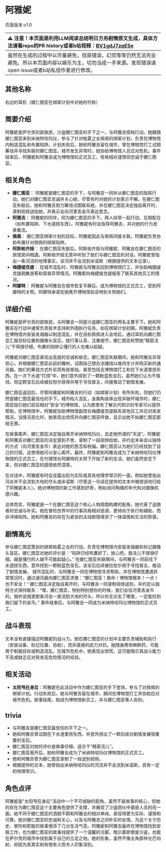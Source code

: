 # 阿雅妮
页面版本:v1.0
 

| :warning: 注意！本页面是利用LLM阅读总结明日方舟剧情原文生成，具体方法请看repo的PR history或者b站视频：[BV1gdJ7zqESe](https://www.bilibili.com/video/BV1gdJ7zqESe/)         |
|:----------------------------|
| 虽然在生成的过程中以尽量避免，但是错误，幻觉等等仍然无法完全避免。所以本页面内容以娱乐为主，切勿当成一手来源。发现错误请open issue或者b站私信作者进行修改。|



## 其他名称
右边的耳机（娜仁图亚在绑架计划中对她的代称）
## 简要介绍
阿雅妮是萨尔贡的部族民，沙盗娜仁图亚的手下之一，与阿雅吉搭档行动。她跟随娜仁图亚来到米纳特哈玛仪，参与了针对帕夏之女佩佩的绑架计划，负责在博物馆内制造混乱和布置陷阱。计划失败后，她和阿雅吉留在城市，曾在博物馆打工试图筹钱并寻找失联的娜仁图亚。城市发生异常时，她协助博物馆人员应对危机。事件结束后，阿雅妮和阿雅吉成为博物馆的正式员工，性格相对谨慎但忠诚于娜仁图亚。
## 相关角色
-   **娜仁图亚**： 阿雅妮是娜仁图亚的手下，与阿雅吉一同听从娜仁图亚的指挥行动。她们对娜仁图亚忠诚并关心她，尽管有时对她的计划表示不解。在娜仁图亚失联后，她和阿雅吉努力筹钱试图联系她，并在娜仁图亚决定独自离开时，录制视频送给她，并表示会向河里丢金币表达思念。
-   **阿雅吉**： 阿雅妮的同伴，同为娜仁图亚的手下。两人经常一起行动，互相配合（如布置陷阱、下水道捞东西）。阿雅妮有时会指导阿雅吉，并对她的行为发表看法。
-   **佩佩**： 娜仁图亚绑架计划的目标，阿雅妮因此与佩佩间接关联。阿雅妮负责协助布置针对佩佩的绑架陷阱。
-   **阿斯帕齐娅**： 在娜仁图亚失联后，阿斯帕齐娅与阿雅妮、阿雅吉在娜仁图亚的旅馆房间相遇。阿斯帕齐娅无意中听到了她们与娜仁图亚的对话。阿雅妮曾指出一条河流的地理事实，该河并不会流到米诺斯（根据提供的文本记录）。
-   **梅捷缇克缇**： 在城市混乱时，阿雅妮与阿雅吉回到博物馆打工，并协助梅捷缇克缇疏散游客和探查异常情况。阿雅妮向梅捷缇克缇报告了联系其他员工的情况。
-   **阿娜特**： 阿雅妮与阿雅吉在城市恢复平静后，成为博物馆的正式员工，受到阿娜特的关照。阿娜特承诺在她离开博物馆前会特别关照她们。
## 详细介绍
阿雅妮是萨尔贡的部族民，与阿雅吉一同是沙盗娜仁图亚的两名主要手下。她和阿雅吉在行动中通常负责技术支持和外围执行任务，如在绑架计划初期，阿雅妮负责在博物馆内安装发烟器以制造混乱，并在目标佩佩进入会场后，通过耳机向娜仁图亚汇报目标位置和摄像头盲区。她行事认真、注重细节，娜仁图亚称赞她“精密活儿”干得很仔细，布置的陷阱让懂行的人也难以起疑。

阿雅妮对娜仁图亚表现出高度的忠诚和依恋。娜仁图亚失联期间，她和阿雅吉非常担心，并根据娜仁图亚此前的嘱咐，试图自己想办法赚钱以维持生计并购买新的通讯器。她们的筹钱方式朴实而有些笨拙，甚至包括去博物馆打工和在下水道里捞东西。在一次下水道“打捞”中，她们意外捞到了一颗粉蓝色宝石，虽然她们认为不值钱，但这颗宝石后续被拉恕尔获得并用于寻找兽主，间接推动了剧情发展。

娜仁图亚返回后，尽管阿雅妮和阿雅吉的行动（如绑架计划）有所失败，但她们仍然是娜仁图亚最信任的手下。城市陷入混乱，金属构装体出现并破坏城市时，娜仁图亚指引她们前往相对“安全”的博物馆，认为那里有了解古代知识的专家可以提供帮助。在博物馆中，阿雅妮协助博物馆副馆长梅捷缇克缇联系其他员工并应对突发情况，当情况恶化时，她表现出惊慌并向娜仁图亚呼救，显示出她不如娜仁图亚那般无畏。

在故事尾声，娜仁图亚决定独自离开米纳特哈玛仪，去走她所谓的“天途”。阿雅妮和阿雅吉对娜仁图亚的决定感到不舍，录制了一段视频给她，并约定未来会以独特的方式（向河里丢金币）表达对她的思念和祝福。娜仁图亚认为她们已经找到了自己的归宿，这使得她可以安心离开。最终，阿雅妮和阿雅吉成为了米纳特哈玛仪博物馆的正式员工，在代理馆长阿娜特的关照下开始了新的生活。她们虽然安定下来，但对娜仁图亚的感情依然深厚。

在对话中，阿雅妮有时会显露出较为实际或具有地理学常识的一面，例如她曾指出河水并不会流到大地的尽头或米诺斯（尽管这一句话在提供的文本中被错误地归给了阿雅妮本人）。她对博物馆的新工作感到好奇，例如询问陶俑的年代和对摄像机感兴趣。

总体而言，阿雅妮是一个在娜仁图亚这个核心人物周围构建的配角，她代表了追随者的忠诚与朴实。她在冒险世界中的行事风格相对低调，更倾向于执行和辅助，而非冲锋陷阵。她和阿雅吉的存在为紧张的主线剧情增添了一抹温情和生活的质感。
## 剧情高光
参与娜仁图亚策划的绑架帕夏之女的行动，负责在博物馆内安装发烟器和标记摄像头盲区。娜仁图亚对她的评价是：“陷阱已经布置好了。放心吧，我活儿干得很仔细。越是懂行的人越不可能起疑心。”
在娜仁图亚失联期间，与阿雅吉一同前往下水道捞东西，意外捞到一颗粉蓝色宝石，该宝石后续被拉恕尔用于寻找兽主，推动了剧情发展。
城市混乱时，与阿雅吉一同在博物馆寻求帮助，并在博物馆遭遇异常情况时，通过通讯器向娜仁图亚求救：“娜仁图亚！救命！博物馆根本！一点！也不安全！”
娜仁图亚决定独自离开时，与阿雅吉一同录制视频送别，并约定以独特方式保持联系：“嘿，娜仁图亚，特别特别想你的时候，我们会往河里丢金币的。我听说城里那条河会一直流到大地的尽头，所以你无论去了哪里，一定能捡到我们留下的金币。”
事件结束后，与阿雅吉一同成为米纳特哈玛仪博物馆的正式员工。
## 战斗表现
文本没有直接描述阿雅妮的战斗力。她在娜仁图亚的计划中主要负责辅助和执行（安装设备、标记位置、协助），而非直接的武力对抗。她随身携带麻醉药，可能用于制服目标或制造混乱。在城市危机中，她表现出惊慌，这可能暗示其战斗能力不高或缺乏应对突发高危险情况的经验。
## 相关活动
-   **太阳甩在身后**：阿雅妮在此活动中作为娜仁图亚的手下登场，参与了对佩佩的绑架计划。行动失败后，她与阿雅吉留在城市，期间在博物馆打工并协助应对城市危机。故事结尾，她成为博物馆新员工，并与娜仁图亚等人告别。
## trivia
*   与阿雅吉是娜仁图亚最信任的手下之一。
*   她和阿雅吉曾试图在下水道里捞东西，并意外捞出了一颗后续对剧情发展很重要的宝石。
*   娜仁图亚对她的评价是做事仔细、适合干“精密活儿”。
*   娜仁图亚离开后，她和阿雅吉成为了米纳特哈玛仪博物馆的正式员工。
*   她和阿雅吉曾为娜仁图亚录制了一段送别视频。
*   根据提供的文本，她曾指出米纳特哈玛仪的河流并不会流到米诺斯，具有一定的地理常识。
## 角色点评
阿雅妮是“太阳甩在身后”活动中一个不可或缺的配角，虽然不是故事的核心，但她的存在为娜仁图亚这个主要角色提供了支撑，并展现了沙盗团伙中基层人员的另一面。她不同于娜仁图亚的洒脱不羁和阿雅吉的相对单纯，表现得更为实际、谨慎和可靠。她对娜仁图亚的忠诚和关心，以及与阿雅吉之间朴实的友情，为这个关于历史、冒险和职能的故事增添了几分生活气息。阿雅妮和阿雅吉最终在博物馆找到安稳工作，也为娜仁图亚的故事线提供了一个温馨的注脚，暗示着即使是沙盗，也能在萨尔贡的城市中找到属于自己的立足之地。她的形象，虽然不像主角那样光芒四射，却因为其真实和有情有义而令人印象深刻。